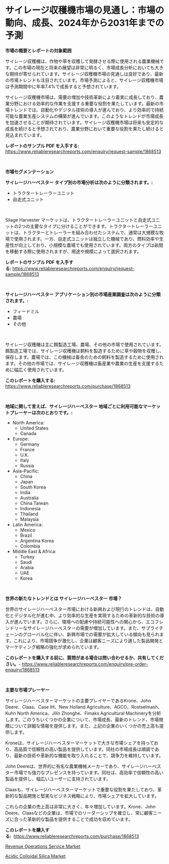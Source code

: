 <p><h1>サイレージ収穫機市場の見通し：市場の動向、成長、2024年から2031年までの予測</h1></p><p><strong>市場の概要とレポートの対象範囲</strong></p>
<p><p>サイレージ収穫機は、作物や草を収穫して発酵させる際に使用される農業機械です。この市場の現在と将来の展望は非常に明るく、市場成長分析においても大きな期待が寄せられています。サイレージ収穫機市場の見通しは良好であり、最新の市場トレンドも注目されています。市場予測によると、サイレージ収穫機市場は予測期間中に年率7.4%で成長すると予想されています。</p><p>サイレージ収穫機市場は、需要の増加や技術革新により着実に成長しており、農業分野における効率的な作業を支援する重要な役割を果たしています。最新の市場トレンドでは、自動化やデジタル技術の導入が進んでおり、より効率的で持続可能な農業生産システムの構築が進んでいます。このようなトレンドが市場成長を加速させることが期待されています。サイレージ収穫機市場は将来も安定的な成長を続けると予想されており、農業分野において重要な役割を果たし続けると見込まれています。</p></p>
<p><strong>レポートのサンプル PDF を入手する:</strong> <a href="https://www.reliableresearchreports.com/enquiry/request-sample/1868513">https://www.reliableresearchreports.com/enquiry/request-sample/1868513</a></p>
<p>&nbsp;</p>
<p><strong>市場セグメンテーション</strong></p>
<p><strong>サイレージハーベスター タイプ別の市場分析は次のように分類されます。:</strong></p>
<p><ul><li>トラクタートレーラーユニット</li><li>自走式ユニット</li></ul></p>
<p>&nbsp;</p>
<p><p>Silage Harvester マーケットは、トラクタートレーラーユニットと自走式ユニットの2つの主要なタイプに分けることができます。トラクタートレーラーユニットは、トラクターとトレーラーを組み合わせたシステムで、通常は大規模な牧場で使用されます。一方、自走式ユニットは独立した機械であり、燃料効率や生産性が向上しており、小規模な農場でも使用されています。両方のタイプは畝間を移動する際に使用されますが、用途や規模によって選択されます。</p></p>
<p><strong>レポートのサンプル PDF を入手する:</strong>&nbsp;<a href="https://www.reliableresearchreports.com/enquiry/request-sample/1868513">https://www.reliableresearchreports.com/enquiry/request-sample/1868513</a></p>
<p>&nbsp;</p>
<p><strong> サイレージハーベスター アプリケーション別の市場産業調査は次のように分類されます。:</strong></p>
<p><ul><li>フィードミル</li><li>農場</li><li>その他</li></ul></p>
<p>&nbsp;</p>
<p><p>サイレージ収穫機は主に餌製造工場、農場、その他の市場で使用されています。餌製造工場では、サイレージ収穫機は飼料を製造するために草や穀物を収穫し、保存します。農場では、この機械は畜舎のための飼料を製造するために使用されます。その他の市場では、サイレージ収穫機は畜産業や農業の生産を支援するために幅広く使用されています。</p></p>
<p><strong>このレポートを購入する:</strong>&nbsp; <a href="https://www.reliableresearchreports.com/purchase/1868513">https://www.reliableresearchreports.com/purchase/1868513</a></p>
<p>&nbsp;</p>
<p><strong>地域に関して言えば、サイレージハーベスター 地域ごとに利用可能なマーケットプレーヤーは次のとおりです。:</strong></p>
<p><ul>
    <li>
        North America:
        <ul>
            <li>United States</li>
            <li>Canada</li>
        </ul>
    </li>
    <li>
        Europe:
        <ul>
            <li>Germany</li>
            <li>France</li>
            <li>U.K.</li>
            <li>Italy</li>
            <li>Russia</li>
        </ul>
    </li>
    <li>
        Asia-Pacific:
        <ul>
            <li>China</li>
            <li>Japan</li>
            <li>South Korea</li>
            <li>India</li>
            <li>Australia</li>
            <li>China Taiwan</li>
            <li>Indonesia</li>
            <li>Thailand</li>
            <li>Malaysia</li>
        </ul>
    </li>
    <li>
        Latin America:
        <ul>
            <li>Mexico</li>
            <li>Brazil</li>
            <li>Argentina Korea</li>
            <li>Colombia</li>
        </ul>
    </li>
    <li>
        Middle East & Africa:
        <ul>
            <li>Turkey</li>
            <li>Saudi</li>
            <li>Arabia</li>
            <li>UAE</li>
            <li>Korea</li>
        </ul>
    </li>
    </ul></p>
<p>&nbsp;</p>
<p><strong>世界の新たなトレンドとは サイレージハーベスター 市場？</strong></p>
<p><p>世界のサイレージハーベスター市場における新興および現行のトレンドは、自動化とデジタル化が進む中、より効率的な生産を実現するための革新的な技術の導入が進んでいます。さらに、環境への配慮や持続可能性への関心から、エコフレンドリーなサイレージハーベスターの需要が増加しています。また、サプライチェーンのグローバル化に伴い、新興市場での需要が拡大している傾向も見られます。これにより、市場競争が激化し、企業は顧客ニーズにより適した製品開発とマーケティング戦略の強化が求められています。</p></p>
<p><strong>このレポートを購入する前に、質問がある場合は問い合わせるか、共有してください。</strong>- <a href="https://www.reliableresearchreports.com/enquiry/pre-order-enquiry/1868513">https://www.reliableresearchreports.com/enquiry/pre-order-enquiry/1868513</a></p>
<p>&nbsp;</p>
<p><strong>主要な市場プレーヤー</strong></p>
<p><p>サイレージハーベスターマーケットの主要プレイヤーであるKrone、John Deere、Claas、Case IH、New Holland Agriculture、AGCO、Rostselmash、Kuhn North America、Jilin Zhonghe、Fimaks Agricultural Machineryを分析します。このうちいくつかの企業について、市場成長、最新のトレンド、市場規模について詳細な情報を提供します。また、上記の企業のいくつかの売上高も提供します。</p><p>Kroneは、サイレージハーベスターマーケットで大きな市場シェアを持っており、高品質で信頼性の高い製品を提供しています。同社の市場成長は順調であり、最新の技術や革新的な機能を取り入れることで、競争力を維持しています。</p><p>John Deereは、世界的に有名な農業機械メーカーであり、サイレージハーベスター市場でも強力なプレゼンスを持っています。同社は、高効率で信頼性の高い製品を提供し、幅広いユーザーに支持されています。</p><p>Claasも、サイレージハーベスターマーケットで重要な役割を果たしており、革新的な製品開発と堅実なビジネス戦略により、市場シェアを拡大しています。</p><p>これらの企業の売上高は非常に大きく、年々増加しています。Krone、John Deere、Claasなどの企業は、市場でのリーダーシップを確立し、常に顧客ニーズに合った革新的な製品を提供することで成功を収めています。</p></p>
<p><strong>このレポートを購入する:</strong>&nbsp;&nbsp;<a href="https://www.reliableresearchreports.com/purchase/1868513">https://www.reliableresearchreports.com/purchase/1868513</a></p>
<p><p><a href="https://fuschia-pecorino-a6d.notion.site/Revenue-Operations-Service-Market-Insights-Market-Players-and-Forecast-Till-2031-daa7375a27634c639f6d927ce40faf2a">Revenue Operations Service Market</a></p><p><a href="https://florentine-yuzu-f42.notion.site/Acidic-Colloidal-Silica-Market-Provides-Detailed-Segmentation-of-this-Market-based-on-Type-Applicat-151a89b266a143c0afab0289adf2025a">Acidic Colloidal Silica Market</a></p></p>